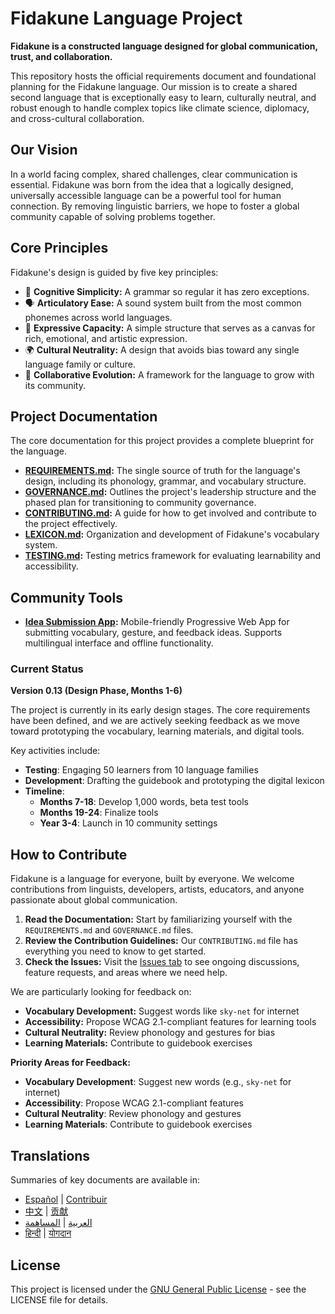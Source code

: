 # Fidakune Language Project

**Fidakune is a constructed language designed for global communication, trust, and collaboration.**

This repository hosts the official requirements document and foundational planning for the Fidakune language. Our mission is to create a shared second language that is exceptionally easy to learn, culturally neutral, and robust enough to handle complex topics like climate science, diplomacy, and cross-cultural collaboration.

## Our Vision

In a world facing complex, shared challenges, clear communication is essential. Fidakune was born from the idea that a logically designed, universally accessible language can be a powerful tool for human connection. By removing linguistic barriers, we hope to foster a global community capable of solving problems together.

## Core Principles

Fidakune's design is guided by five key principles:

* 🧠 **Cognitive Simplicity:** A grammar so regular it has zero exceptions.
* 🗣️ **Articulatory Ease:** A sound system built from the most common phonemes across world languages.
* 🎨 **Expressive Capacity:** A simple structure that serves as a canvas for rich, emotional, and artistic expression.
* 🌍 **Cultural Neutrality:** A design that avoids bias toward any single language family or culture.
* 🤝 **Collaborative Evolution:** A framework for the language to grow with its community.

## Project Documentation

The core documentation for this project provides a complete blueprint for the language.

* **[REQUIREMENTS.md](REQUIREMENTS.md):** The single source of truth for the language's design, including its phonology, grammar, and vocabulary structure.
* **[GOVERNANCE.md](GOVERNANCE.md):** Outlines the project's leadership structure and the phased plan for transitioning to community governance.
* **[CONTRIBUTING.md](CONTRIBUTING.md):** A guide for how to get involved and contribute to the project effectively.
* **[LEXICON.md](LEXICON.md):** Organization and development of Fidakune's vocabulary system.
* **[TESTING.md](TESTING.md):** Testing metrics framework for evaluating learnability and accessibility.

## Community Tools

* **[Idea Submission App](submit-ideas.html):** Mobile-friendly Progressive Web App for submitting vocabulary, gesture, and feedback ideas. Supports multilingual interface and offline functionality.

### Current Status

**Version 0.13 (Design Phase, Months 1-6)**

The project is currently in its early design stages. The core requirements have been defined, and we are actively seeking feedback as we move toward prototyping the vocabulary, learning materials, and digital tools.

Key activities include:
- **Testing**: Engaging 50 learners from 10 language families
- **Development**: Drafting the guidebook and prototyping the digital lexicon
- **Timeline**:
  - **Months 7-18**: Develop 1,000 words, beta test tools
  - **Months 19-24**: Finalize tools
  - **Year 3-4**: Launch in 10 community settings

## How to Contribute

Fidakune is a language for everyone, built by everyone. We welcome contributions from linguists, developers, artists, educators, and anyone passionate about global communication.

1.  **Read the Documentation:** Start by familiarizing yourself with the `REQUIREMENTS.md` and `GOVERNANCE.md` files.
2.  **Review the Contribution Guidelines:** Our `CONTRIBUTING.md` file has everything you need to know to get started.
3.  **Check the Issues:** Visit the [Issues tab](https://github.com/jlillywh/Fidakune-Language/issues) to see ongoing discussions, feature requests, and areas where we need help.

We are particularly looking for feedback on:

* **Vocabulary Development:** Suggest words like `sky-net` for internet
* **Accessibility:** Propose WCAG 2.1-compliant features for learning tools
* **Cultural Neutrality:** Review phonology and gestures for bias
* **Learning Materials:** Contribute to guidebook exercises

**Priority Areas for Feedback:**
- **Vocabulary Development**: Suggest new words (e.g., `sky-net` for internet)
- **Accessibility**: Propose WCAG 2.1-compliant features
- **Cultural Neutrality**: Review phonology and gestures
- **Learning Materials**: Contribute to guidebook exercises

## Translations

Summaries of key documents are available in:
- [Español](translations/README_es.md) | [Contribuir](translations/CONTRIBUTING_es.md)
- [中文](translations/README_zh.md) | [贡献](translations/CONTRIBUTING_zh.md)
- [العربية](translations/README_ar.md) | [المساهمة](translations/CONTRIBUTING_ar.md)
- [हिन्दी](translations/README_hi.md) | [योगदान](translations/CONTRIBUTING_hi.md)

## License

This project is licensed under the [GNU General Public License](LICENSE) - see the LICENSE file for details.
